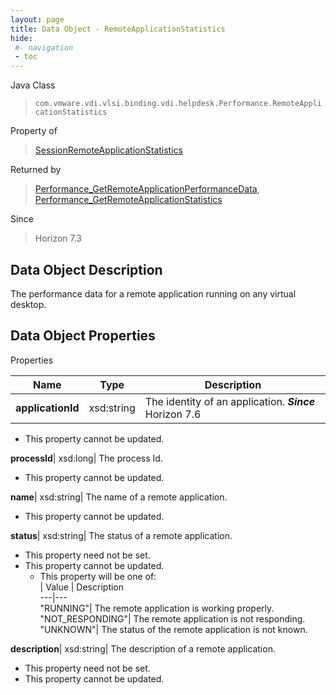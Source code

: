 ```yaml
---
layout: page
title: Data Object - RemoteApplicationStatistics
hide:
 #- navigation
 - toc
---
```






Java Class  
> `com.vmware.vdi.vlsi.binding.vdi.helpdesk.Performance.RemoteApplicationStatistics`

Property of  
> [SessionRemoteApplicationStatistics](vdi.helpdesk.Performance.SessionRemoteApplicationStatistics.md#field_detail)

Returned by  
> [Performance_GetRemoteApplicationPerformanceData](vdi.helpdesk.Performance.md#getRemoteApplicationPerformanceData), [Performance_GetRemoteApplicationStatistics](vdi.helpdesk.Performance.md#getRemoteApplicationStatistics)

Since  
> Horizon 7.3


## Data Object Description 

The performance data for a remote application running on any virtual desktop. 

## Data Object Properties

Properties

Name |  Type |  Description   
---|---|---  
**applicationId**|  xsd:string|  The identity of an application.  **_Since_** Horizon 7.6  


* This property cannot be updated.

  
**processId**|  xsd:long|  The process Id.   


* This property cannot be updated.

  
**name**|  xsd:string|  The name of a remote application.   


* This property cannot be updated.

  
**status**|  xsd:string|  The status of a remote application.   


* This property need not be set.
* This property cannot be updated.
  * This property will be one of:  
|  Value |  Description   
---|---  
"RUNNING"| The remote application is working properly.  
"NOT_RESPONDING"| The remote application is not responding.  
"UNKNOWN"| The status of the remote application is not known.  

  
**description**|  xsd:string|  The description of a remote application.   


* This property need not be set.
* This property cannot be updated.

  
  
  
  
  
  

